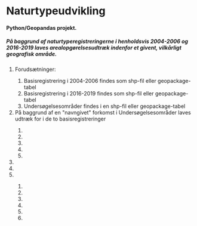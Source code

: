 # Naturtypeudvikling
<h4>Python/Geopandas projekt.</h4>

<h5>På baggrund af naturtyperegistreringerne i henholdsvis 2004-2006 og 2016-2019 laves arealopgørelsesudtræk indenfor et givent, vilkårligt geografisk område.</h5>

<ol>
    <li>Forudsætninger:</li>
    <ol>
        <li>Basisregistrering i 2004-2006 findes som shp-fil eller geopackage-tabel</li>
        <li>Basisregistrering i 2016-2019 findes som shp-fil eller geopackage-tabel</li>
        <li>Undersøgelsesområder findes i en shp-fil eller geopackage-tabel</li>
    </ol>
    <li>På baggrund af en "navngivet" forkomst i Undersøgelsesområder laves udtræk for i de to basisregistreringer </li>
    <ol>
        <li></li>
        <li></li>
        <li></li>
        <li></li>
        <li></li>
    </ol>
    <li></li>
    <li></li>
    <li></li>
    <ol>
        <li></li>
        <li></li>
        <li></li>
        <li></li>
		<li><li> 
    </ol>


</ol>

